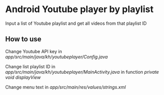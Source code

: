 # Android Youtube player by playlist
Input a list of Youtube playlist and get all videos from that playlist ID

## How to use
Change Youtube API key in *app/src/main/java/kh/youtubeplayer/Config.java*

Change list playlist ID in *app/src/main/java/kh/youtubeplayer/MainActivity.java* in function *private void displayView*

Change menu text in *app/src/main/res/values/strings.xml*

